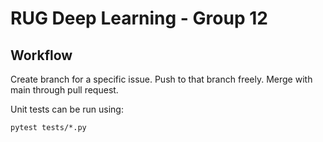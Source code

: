 # RUG Deep Learning - Group 12

## Workflow
Create branch for a specific issue. Push to that branch freely. Merge with main through pull request.

Unit tests can be run using:
```
pytest tests/*.py
```
